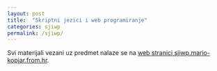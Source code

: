 ```yaml
---
layout: post
title:  "Skriptni jezici i web programiranje"
categories: sjiwp
permalink: /sjiwp/
---
```


Svi materijali vezani uz predmet nalaze se na <a href="https://sjiwp.mario-kopjar.from.hr/">web stranici sjiwp.mario-kopjar.from.hr</a>.